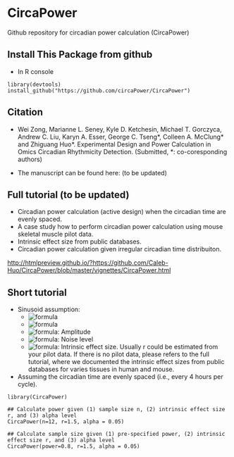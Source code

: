 # CircaPower
Github repository for circadian power calculation (CircaPower)


## Install This Package from github
* In R console

```{R}
library(devtools)
install_github("https://github.com/circaPower/CircaPower") 
```

## Citation

* Wei Zong, Marianne L. Seney, Kyle D. Ketchesin, Michael T. Gorczyca, Andrew C. Liu, Karyn A. Esser, George C. Tseng*, Colleen A. McClung* and Zhiguang Huo*. Experimental Design and Power Calculation in Omics Circadian Rhythmicity Detection. (Submitted, *: co-coresponding authors)

* The manuscript can be found here: (to be updated)

## Full tutorial (to be updated)

* Circadian power calculation (active design) when the circadian time are evenly spaced.
* A case study how to perform circadian power calculation using mouse skeletal muscle pilot data.
* Intrinsic effect size from public databases.
* Circadian power calculation given irregular circadian time distribuiton.

http://htmlpreview.github.io/?https://github.com/Caleb-Huo/CircaPower/blob/master/vignettes/CircaPower.html


## Short tutorial 

* Sinusoid assumption: 
  * ![formula](https://render.githubusercontent.com/render/math?math=\color{white}\large\y=A\sin(w(t%2B\phi))%2B\M%2B\varepsilon)
  * ![formula](https://render.githubusercontent.com/render/math?math=\color{white}\large\varepsilon\sim\N(0,\sigma^2))
  * ![formula](https://render.githubusercontent.com/render/math?math=\color{white}\large\A): Amplitude
  * ![formula](https://render.githubusercontent.com/render/math?math=\color{white}\large\varepsilon): Noise level
  * ![formula](https://render.githubusercontent.com/render/math?math=\color{white}\large\r=\A/\varepsilon): Intrinsic effect size. Usually r could be estimated from your pilot data. If there is no pilot data, please refers to the full tutorial, where we documented the intrinsic effect sizes from public databases for varies tissues in human and mouse.
* Assuming the circadian time are evenly spaced (i.e., every 4 hours per cycle).

```{R}
library(CircaPower)

## Calculate power given (1) sample size n, (2) intrinsic effect size r, and (3) alpha level
CircaPower(n=12, r=1.5, alpha = 0.05)

## Calculate sample size given (1) pre-specified power, (2) intrinsic effect size r, and (3) alpha level
CircaPower(power=0.8, r=1.5, alpha = 0.05)

```

